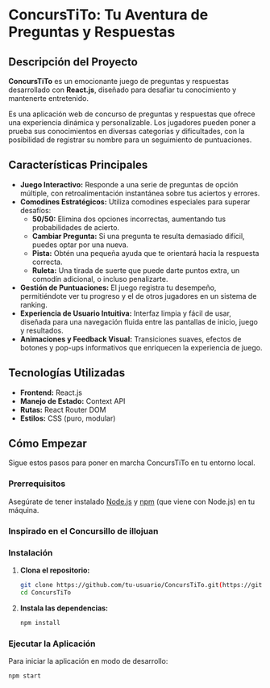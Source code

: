 # ConcursTiTo: Tu Aventura de Preguntas y Respuestas

## Descripción del Proyecto

**ConcursTiTo** es un emocionante juego de preguntas y respuestas desarrollado con **React.js**, diseñado para desafiar tu conocimiento y mantenerte entretenido.

Es una aplicación web de concurso de preguntas y respuestas que ofrece una experiencia dinámica y personalizable. Los jugadores pueden poner a prueba sus conocimientos en diversas categorías y dificultades, con la posibilidad de registrar su nombre para un seguimiento de puntuaciones.

## Características Principales

* **Juego Interactivo:** Responde a una serie de preguntas de opción múltiple, con retroalimentación instantánea sobre tus aciertos y errores.
* **Comodines Estratégicos:** Utiliza comodines especiales para superar desafíos:
    * **50/50:** Elimina dos opciones incorrectas, aumentando tus probabilidades de acierto.
    * **Cambiar Pregunta:** Si una pregunta te resulta demasiado difícil, puedes optar por una nueva.
    * **Pista:** Obtén una pequeña ayuda que te orientará hacia la respuesta correcta.
    * **Ruleta:** Una tirada de suerte que puede darte puntos extra, un comodín adicional, o incluso penalizarte.
* **Gestión de Puntuaciones:** El juego registra tu desempeño, permitiéndote ver tu progreso y el de otros jugadores en un sistema de ranking.
* **Experiencia de Usuario Intuitiva:** Interfaz limpia y fácil de usar, diseñada para una navegación fluida entre las pantallas de inicio, juego y resultados.
* **Animaciones y Feedback Visual:** Transiciones suaves, efectos de botones y pop-ups informativos que enriquecen la experiencia de juego.

## Tecnologías Utilizadas

* **Frontend:** React.js
* **Manejo de Estado:** Context API
* **Rutas:** React Router DOM
* **Estilos:** CSS (puro, modular)

## Cómo Empezar

Sigue estos pasos para poner en marcha ConcursTiTo en tu entorno local.

### Prerrequisitos

Asegúrate de tener instalado [Node.js](https://nodejs.org/en/) y [npm](https://www.npmjs.com/) (que viene con Node.js) en tu máquina.


### Inspirado en el Concursillo de illojuan

### Instalación

1.  **Clona el repositorio:**
    ```bash
    git clone https://github.com/tu-usuario/ConcursTiTo.git(https://github.com/tu-usuario/ConcursTiTo.git)
    cd ConcursTiTo
    ```

2.  **Instala las dependencias:**
    ```bash
    npm install
    ```

### Ejecutar la Aplicación

Para iniciar la aplicación en modo de desarrollo:

```bash
npm start
